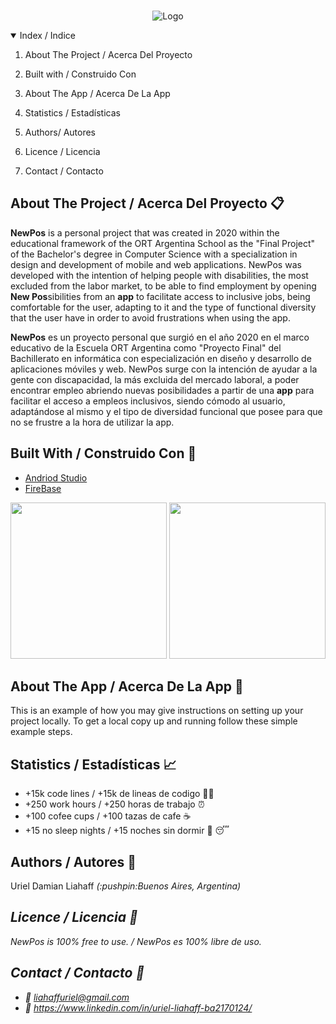 <link rel="stylesheet" href="https://use.fontawesome.com/releases/v5.14.0/css/all.css" integrity="sha384-HzLeBuhoNPvSl5KYnjx0BT+WB0QEEqLprO+NBkkk5gbc67FTaL7XIGa2w1L0Xbgc" crossorigin="anonymous">

<!-- PROJECT LOGO -->
<br />
<p align="center">
    <img src="https://user-images.githubusercontent.com/57404639/101440533-ab7a6400-38f5-11eb-9022-28a904c70cf1.png" alt="Logo" >
  </a>
  


<!-- TABLE OF CONTENTS -->
<details open="open">
  <summary>Index / Indice</summary>
  <ol>
    <li>
      <p>About The Project / Acerca Del Proyecto</p>
    </li>
    <li>
      <p> Built with / Construido Con</p>
    </li>
      <li>
      <p> About The App / Acerca De La App</p>
    </li>
        <li>
      <p> Statistics / Estadísticas</p>
    </li>
        <li>
      <p> Authors/ Autores</p>
    </li>
        <li>
      <p> Licence / Licencia</p>
    </li>
        <li>
      <p> Contact / Contacto</p>
    </li>
  </ol>
</details>




## About The Project / Acerca Del Proyecto :clipboard:

<strong>NewPos</strong> is a personal project that was created in 2020 within the educational framework of the ORT Argentina School as the "Final Project" of the Bachelor's degree in Computer Science with a specialization in design and development of mobile and web applications. NewPos was developed with the intention of helping people with disabilities, the most excluded from the labor market, to be able to find employment by opening <strong>New Pos</strong>sibilities from an <strong>app</strong> to facilitate access to inclusive jobs, being comfortable for the user, adapting to it and the type of functional diversity that the user have in order to avoid frustrations when using the app.

<strong>NewPos</strong> es un proyecto personal que surgió en el año 2020 en el marco educativo de la Escuela ORT Argentina como "Proyecto Final" del Bachillerato en informática con especialización en diseño y desarrollo de aplicaciones móviles y web. NewPos surge con la intención de ayudar a la gente con discapacidad, la más excluida del mercado laboral, a poder encontrar empleo abriendo nuevas posibilidades a partir de una <strong>app</strong> para facilitar el acceso a empleos inclusivos, siendo cómodo al usuario, adaptándose al mismo y el tipo de diversidad funcional que posee para que no se frustre a la hora de utilizar la app. 

## Built With / Construido Con :hammer:

* [Andriod Studio](https://developer.android.com/studio)
* [FireBase](https://firebase.google.com/)


<p float="left" align="center">
  <img src="https://2.bp.blogspot.com/-tzm1twY_ENM/XlCRuI0ZkRI/AAAAAAAAOso/BmNOUANXWxwc5vwslNw3WpjrDlgs9PuwQCLcBGAsYHQ/s1600/pasted%2Bimage%2B0.png" height="250" width="250" />
  <img src="https://cdn.shortpixel.ai/client/q_glossy,ret_img,w_502,h_518/https://keytotech.com/wp-content/uploads/2019/05/firebase.png" height="250" width="250" /> 
</p>

## About The App / Acerca De La App :iphone:

This is an example of how you may give instructions on setting up your project locally.
To get a local copy up and running follow these simple example steps.



## Statistics / Estadísticas :chart_with_upwards_trend:	

* +15k code lines / +15k de lineas de codigo 👨‍💻
* +250 work hours / +250 horas de trabajo :alarm_clock:
* +100 cofee cups / +100 tazas de cafe :coffee:
* +15 no sleep nights / +15 noches sin dormir 🚫 :sleeping:

## Authors / Autores :man:

<p>Uriel Damian Liahaff <i>(:pushpin:Buenos Aires, Argentina)<i></p>

## Licence / Licencia :page_facing_up:
NewPos is 100% free to use. / NewPos es 100% libre de uso. 
## Contact / Contacto :email:
* :email: liahaffuriel@gmail.com
* :link: https://www.linkedin.com/in/uriel-liahaff-ba2170124/


